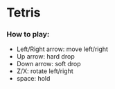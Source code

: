 # Tetris

### How to play:

- Left/Right arrow: move left/right
- Up arrow: hard drop
- Down arrow: soft drop
- Z/X: rotate left/right
- space: hold
